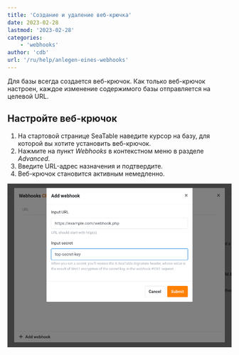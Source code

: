 ```yaml
---
title: 'Создание и удаление веб-крючка'
date: 2023-02-28
lastmod: '2023-02-28'
categories:
    - 'webhooks'
author: 'cdb'
url: '/ru/help/anlegen-eines-webhooks'
---
```


Для базы всегда создается веб-крючок. Как только веб-крючок настроен, каждое изменение содержимого базы отправляется на целевой URL.

## Настройте веб-крючок

1. На стартовой странице SeaTable наведите курсор на базу, для которой вы хотите установить веб-крючок.
2. Нажмите на пункт _Webhooks_ в контекстном меню в разделе _Advanced_.
3. Введите URL-адрес назначения и подтвердите.
4. Веб-крючок становится активным немедленно.

![Форма для создания веб-крючка в SeaTable](images/seatable-webhook.png)
